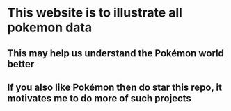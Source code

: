 # This website is to illustrate all pokemon data
## This may help us understand the Pokémon world better
## If you also like Pokémon then do star this repo, it motivates me to do more of such projects

